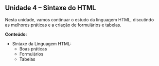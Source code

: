 ## Unidade 4 – Sintaxe do HTML

Nesta unidade, vamos continuar o estudo da linguagem HTML, discutindo as melhores práticas e a criação de formulários e tabelas.

**Conteúdo:**

- Sintaxe da Linguagem HTML:
  - Boas práticas
  - Formulários
  - Tabelas
